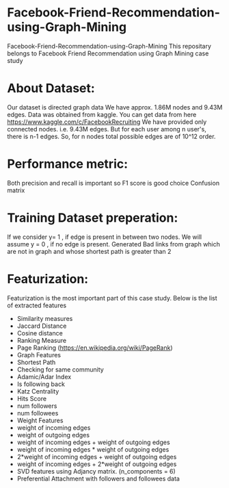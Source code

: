 # Facebook-Friend-Recommendation-using-Graph-Mining
Facebook-Friend-Recommendation-using-Graph-Mining
This repositary belongs to Facebook Friend Recommendation using Graph Mining case study

# About Dataset:
Our dataset is directed graph data
We have approx. 1.86M nodes and 9.43M edges.
Data was obtained from kaggle. You can get data from here https://www.kaggle.com/c/FacebookRecruiting
We have provided only connected nodes. i.e. 9.43M edges. But for each user among n user's, there is n-1 edges. So, for n nodes total possible edges are of 10^12 order.


# Performance metric:
Both precision and recall is important so F1 score is good choice
Confusion matrix


# Training Dataset preperation:
If we consider y= 1 , if edge is present in between two nodes.
We will assume y = 0 , if no edge is present.
Generated Bad links from graph which are not in graph and whose shortest path is greater than 2


# Featurization:
Featurization is the most important part of this case study. Below is the list of extracted features

- Similarity measures
- Jaccard Distance
- Cosine distance
- Ranking Measure
- Page Ranking (https://en.wikipedia.org/wiki/PageRank)
- Graph Features
- Shortest Path
- Checking for same community
- Adamic/Adar Index
- Is following back
- Katz Centrality
- Hits Score
- num followers
- num followees
- Weight Features
- weight of incoming edges
- weight of outgoing edges
- weight of incoming edges + weight of outgoing edges
- weight of incoming edges * weight of outgoing edges
- 2*weight of incoming edges + weight of outgoing edges
- weight of incoming edges + 2*weight of outgoing edges
- SVD features using Adjancy matrix. (n_components = 6)
- Preferential Attachment with followers and followees data
